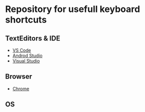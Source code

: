 # Repository for usefull keyboard shortcuts

## TextEditors & IDE
- [VS Code](vs-code/shortcuts.md)
- [Androd Studio](android-studio/shortcuts.md)
- [Visual Studio](visual-studio/shortcuts.md)

## Browser 
- [Chrome](browsers/chrome/shortcuts.md)

## OS